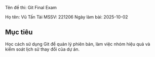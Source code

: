 Tên đề thi: Git Final Exam

Họ tên: Vũ Tấn Tài
MSSV: 221206
Ngày làm bài: 2025-10-02

## Mục tiêu
Học cách sử dụng Git để quản lý phiên bản, làm việc nhóm hiệu quả và kiểm soát lịch sử thay đổi của dự án.
